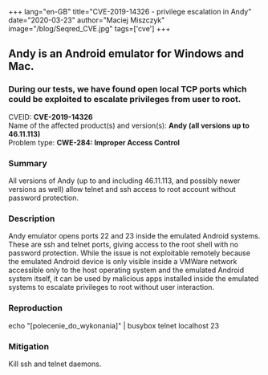 +++
lang="en-GB"
title="CVE-2019-14326 - privilege escalation in Andy"
date="2020-03-23"
author="Maciej Miszczyk"
image="/blog/Seqred_CVE.jpg"
tags=['cve']
+++

## Andy is an Android emulator for Windows and Mac.

### During our tests, we have found open local TCP ports which could be exploited to escalate privileges from user to root.

CVEID: **CVE-2019-14326**\
Name of the affected product(s) and version(s): **Andy (all versions up
to 46.11.113)**\
Problem type: **CWE-284: Improper Access Control**

### Summary

All versions of Andy (up to and including 46.11.113, and possibly newer
versions as well) allow telnet and ssh access to root account without
password protection.

### Description

Andy emulator opens ports 22 and 23 inside the emulated Android systems.
These are ssh and telnet ports, giving access to the root shell with no
password protection. While the issue is not exploitable remotely because
the emulated Android device is only visible inside a VMWare network
accessible only to the host operating system and the emulated Android
system itself, it can be used by malicious apps installed inside the
emulated systems to escalate privileges to root without user
interaction.

### Reproduction

echo "\[polecenie_do_wykonania\]" \| busybox telnet localhost 23

### Mitigation

Kill ssh and telnet daemons.
